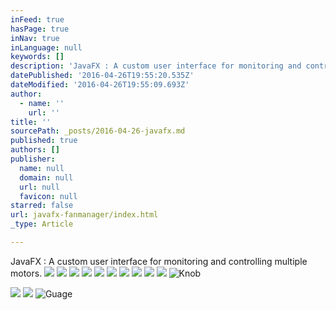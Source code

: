```yaml
---
inFeed: true
hasPage: true
inNav: true
inLanguage: null
keywords: []
description: 'JavaFX : A custom user interface for monitoring and controlling multiple motors.'
datePublished: '2016-04-26T19:55:20.535Z'
dateModified: '2016-04-26T19:55:09.693Z'
author:
  - name: ''
    url: ''
title: ''
sourcePath: _posts/2016-04-26-javafx.md
published: true
authors: []
publisher:
  name: null
  domain: null
  url: null
  favicon: null
starred: false
url: javafx-fanmanager/index.html
_type: Article

---
```

JavaFX : A custom user interface for monitoring and controlling multiple motors.
![](https://s3-us-west-2.amazonaws.com/the-grid-img/p/1bd4a40af4d6190044119fcef6c98e763ab10a0c.png)
![](https://the-grid-user-content.s3-us-west-2.amazonaws.com/0a62f7ec-7cf6-4d46-8abe-1fb3b8bcec4e.jpg)
![](https://the-grid-user-content.s3-us-west-2.amazonaws.com/0f553a24-7b5c-4965-9578-724a3a2b9cae.jpg)
![](https://the-grid-user-content.s3-us-west-2.amazonaws.com/b3a920eb-fbd6-46dd-85af-a2c3425f7f5a.jpg)
![](https://the-grid-user-content.s3-us-west-2.amazonaws.com/a9f46a26-37ec-4dc3-98f2-1ce56c917bb9.jpg)
![](https://the-grid-user-content.s3-us-west-2.amazonaws.com/c0b4e727-0a7c-45bf-9c5f-4e039bd93b3a.jpg)
![](https://s3-us-west-2.amazonaws.com/the-grid-img/p/6e2ba7b20c9dd66448061bf6ab531d7c078b99aa.jpg)
![](https://s3-us-west-2.amazonaws.com/the-grid-img/p/114b62379100e49ff5bb495fcd1d6435c7893b57.jpg)
![](https://s3-us-west-2.amazonaws.com/the-grid-img/p/5edc60e24b82b678e4dd43cbd23a3eb79cba0c4e.jpg)
![](https://s3-us-west-2.amazonaws.com/the-grid-img/p/1807c0e2cacdb05dd92707dea5d49b83412ff2a9.jpg)
![Knob](https://s3-us-west-2.amazonaws.com/the-grid-img/p/2a65c45aa363467a1017a2581a1ce7bae4e816ed.png)

  
![](https://s3-us-west-2.amazonaws.com/the-grid-img/p/8ec05e1a21258ec3f77fa6eacb445729bcc8bc71.png)
![](https://s3-us-west-2.amazonaws.com/the-grid-img/p/c52f84ef59c18ff31a3e02d7cbe51f4c074a111c.png)
![Guage](https://the-grid-user-content.s3-us-west-2.amazonaws.com/96b4a50b-ee4e-42c1-9630-10736e497e49.png)